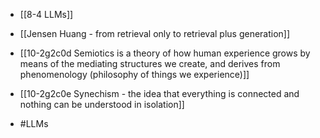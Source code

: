 - [[8-4 LLMs]]
- [[Jensen Huang - from retrieval only to retrieval plus generation]]

- [[10-2g2c0d Semiotics is a theory of how human experience grows by means of the mediating structures we create, and derives from phenomenology (philosophy of things we experience)]]
- [[10-2g2c0e Synechism - the idea that everything is connected and nothing can be understood in isolation]]

- #LLMs
